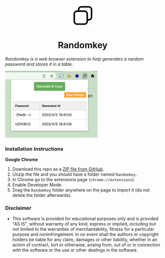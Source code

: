 <p align="center">
  <img src="https://github.com/Marchccc/randomkey-chrome/blob/main/icon128.png" width="75" height="75"/>
</p>

<h1 align="center">Randomkey</h1>

*Randomkey is a web browser extension to help generates a random password and stores it in a table.*

<a href="https://github.com/Marchccc/randomkey-chrome"><img width="300" alt="Chrome 插件截图" src="./screen.png" /></a>



### Installation Instructions
**Google Chrome**
1. Download this repo as a [ZIP file from GitHub](https://github.com/Marchccc/randomkey-chrome/archive/master.zip).
1. Unzip the file and you should have a folder named `Randomkey`.
1. In Chrome go to the extensions page (`chrome://extensions`).
1. Enable Developer Mode.
1. Drag the `Randomkey` folder anywhere on the page to import it (do not delete the folder afterwards).

### Disclaimer
* This software is provided for educational purposes only and
is provided "AS IS", without warranty of any kind, express or
implied, including but not limited to the warranties of merchantability,
fitness for a particular purpose and noninfringement. in no event shall the
authors or copyright holders be liable for any claim, damages or other
liability, whether in an action of contract, tort or otherwise, arising from,
out of or in connection with the software or the use or other dealings in the
software.

